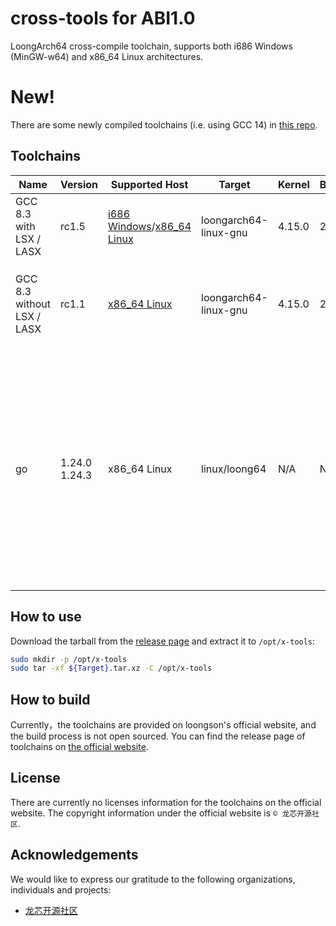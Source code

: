 # cross-tools for ABI1.0

LoongArch64 cross-compile toolchain, supports both i686 Windows (MinGW-w64) and x86_64 Linux architectures.

# New! 

There are some newly compiled toolchains (i.e. using GCC 14) in [this repo](https://github.com/loong64/cross-tools/tree/canadian). 

## Toolchains

| Name                       | Version | Supported Host                                                                                                                                                                                                                                                                                                                             | Target                | Kernel | Binutils | GCC   | Libc(glibc) | Note                                                        |
| -------------------------- | ------- | ------------------------------------------------------------------------------------------------------------------------------------------------------------------------------------------------------------------------------------------------------------------------------------------------------------------------------------------ | --------------------- | ------ | -------- | ----- | ----------- | ----------------------------------------------------------- |
| GCC 8.3 with LSX / LASX    | rc1.5   | [i686 Windows](https://github.com/loong64/loong64-abi1.0-toolchains/releases/download/20250722/loongson-gnu-toolchain-8.3-i686-mingw-loongarch64-linux-gnu-rc1.6.zip)/[x86_64 Linux](https://github.com/loong64/loong64-abi1.0-toolchains/releases/download/20250722/loongson-gnu-toolchain-8.3-x86_64-loongarch64-linux-gnu-rc1.6.tar.xz) | loongarch64-linux-gnu | 4.15.0 | 2.31     | 8.3.0 | 2.28        | Only support `lp64d` glibc ABI                              |
| GCC 8.3 without LSX / LASX | rc1.1   | [x86_64 Linux](https://github.com/loong64/loong64-abi1.0-toolchains/releases/download/20250722/loongson-gnu-toolchain-8.3.novec-x86_64-loongarch64-linux-gnu-rc1.1.tar.xz)                                                                                                                                                                 | loongarch64-linux-gnu | 4.15.0 | 2.31     | 8.3.0 | 2.28        | Only support `lp64d` glibc ABI, no vector extension support |
| go | 1.24.0 1.24.3 | x86_64 Linux | linux/loong64 |  N/A | N/A     | N/A | N/A        | Share the same target with office go, which only support ABI2.0. Always clear the build cache before building for another ABI target!|

## How to use

Download the tarball from the [release page](https://github.com/loong64/cross-tools/releases) and extract it to `/opt/x-tools`:

```sh
sudo mkdir -p /opt/x-tools
sudo tar -xf ${Target}.tar.xz -C /opt/x-tools
```

## How to build

Currently，the toolchains are provided on loongson's official website, and the build process is not open sourced. You can find the release page of toolchains on [the official website](https://www.loongnix.cn/zh/toolchain/GNU/).

## License

There are currently no licenses information for the toolchains on the official website. The copyright information under the official website is `© 龙芯开源社区`.

## Acknowledgements

We would like to express our gratitude to the following organizations, individuals and projects:

- [龙芯开源社区](https://www.loongnix.cn/)
